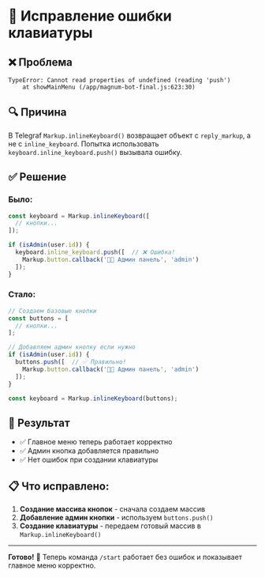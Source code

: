 # 🔧 Исправление ошибки клавиатуры

## ❌ Проблема
```
TypeError: Cannot read properties of undefined (reading 'push')
    at showMainMenu (/app/magnum-bot-final.js:623:30)
```

## 🔍 Причина
В Telegraf `Markup.inlineKeyboard()` возвращает объект с `reply_markup`, а не с `inline_keyboard`. Попытка использовать `keyboard.inline_keyboard.push()` вызывала ошибку.

## ✅ Решение

### Было:
```javascript
const keyboard = Markup.inlineKeyboard([
  // кнопки...
]);

if (isAdmin(user.id)) {
  keyboard.inline_keyboard.push([  // ❌ Ошибка!
    Markup.button.callback('👨‍💼 Админ панель', 'admin')
  ]);
}
```

### Стало:
```javascript
// Создаем базовые кнопки
const buttons = [
  // кнопки...
];

// Добавляем админ кнопку если нужно
if (isAdmin(user.id)) {
  buttons.push([  // ✅ Правильно!
    Markup.button.callback('👨‍💼 Админ панель', 'admin')
  ]);
}

const keyboard = Markup.inlineKeyboard(buttons);
```

## 🚀 Результат
- ✅ Главное меню теперь работает корректно
- ✅ Админ кнопка добавляется правильно
- ✅ Нет ошибок при создании клавиатуры

## 📋 Что исправлено:
1. **Создание массива кнопок** - сначала создаем массив
2. **Добавление админ кнопки** - используем `buttons.push()`
3. **Создание клавиатуры** - передаем готовый массив в `Markup.inlineKeyboard()`

---

**Готово!** 🎉 Теперь команда `/start` работает без ошибок и показывает главное меню корректно.